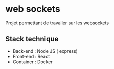 # web sockets

Projet permettant de travailer sur les websockets

## Stack technique

- Back-end : Node JS ( express)
- Front-end : React
- Container : Docker
